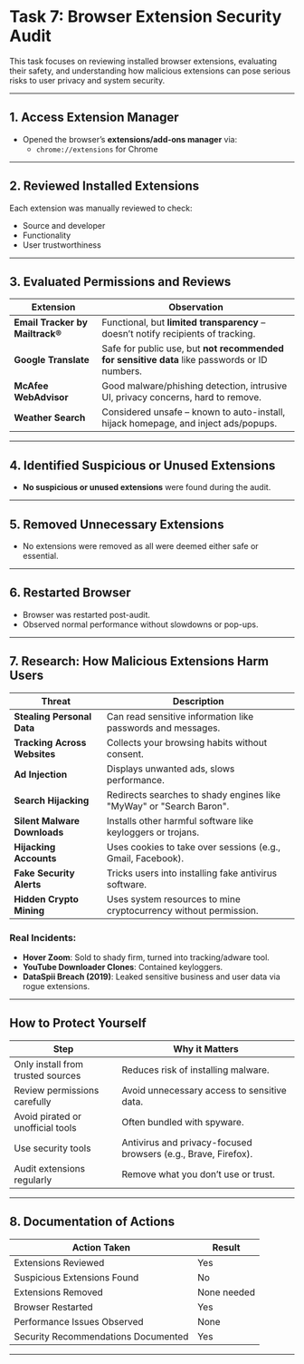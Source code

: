 #  Task 7: Browser Extension Security Audit

This task focuses on reviewing installed browser extensions, evaluating their safety, and understanding how malicious extensions can pose serious risks to user privacy and system security.

---

##  1. Access Extension Manager

- Opened the browser’s **extensions/add-ons manager** via:
  - `chrome://extensions` for Chrome

---

##  2. Reviewed Installed Extensions

Each extension was manually reviewed to check:
- Source and developer
- Functionality
- User trustworthiness

---

##  3. Evaluated Permissions and Reviews

| Extension                 | Observation                                                                 |
|---------------------------|-----------------------------------------------------------------------------|
| **Email Tracker by Mailtrack®** | Functional, but  **limited transparency** – doesn’t notify recipients of tracking. |
| **Google Translate**      |  Safe for public use, but  **not recommended for sensitive data** like passwords or ID numbers. |
| **McAfee WebAdvisor**     |  Good malware/phishing detection, intrusive UI,  privacy concerns, hard to remove. |
| **Weather Search**        |  Considered unsafe – known to auto-install, hijack homepage, and inject ads/popups. |

---

##  4. Identified Suspicious or Unused Extensions

- **No suspicious or unused extensions** were found during the audit.

---

##  5. Removed Unnecessary Extensions

- No extensions were removed as all were deemed either safe or essential.

---

##  6. Restarted Browser

- Browser was restarted post-audit.
- Observed normal performance without slowdowns or pop-ups.

---

##  7. Research: How Malicious Extensions Harm Users

| Threat                          | Description |
|----------------------------------|-------------|
| **Stealing Personal Data**       | Can read sensitive information like passwords and messages. |
| **Tracking Across Websites**     | Collects your browsing habits without consent. |
| **Ad Injection**                 | Displays unwanted ads, slows performance. |
| **Search Hijacking**            | Redirects searches to shady engines like "MyWay" or "Search Baron". |
| **Silent Malware Downloads**     | Installs other harmful software like keyloggers or trojans. |
| **Hijacking Accounts**           | Uses cookies to take over sessions (e.g., Gmail, Facebook). |
| **Fake Security Alerts**         | Tricks users into installing fake antivirus software. |
| **Hidden Crypto Mining**         | Uses system resources to mine cryptocurrency without permission. |

### Real Incidents:
- **Hover Zoom**: Sold to shady firm, turned into tracking/adware tool.
- **YouTube Downloader Clones**: Contained keyloggers.
- **DataSpii Breach (2019)**: Leaked sensitive business and user data via rogue extensions.

---

##  How to Protect Yourself

| Step                              | Why it Matters |
|-----------------------------------|----------------|
| Only install from trusted sources | Reduces risk of installing malware. |
| Review permissions carefully      | Avoid unnecessary access to sensitive data. |
| Avoid pirated or unofficial tools | Often bundled with spyware. |
| Use security tools                | Antivirus and privacy-focused browsers (e.g., Brave, Firefox). |
| Audit extensions regularly        | Remove what you don’t use or trust. |

---

##  8. Documentation of Actions

| Action Taken                            | Result |
|----------------------------------------|--------|
| Extensions Reviewed                     |  Yes |
| Suspicious Extensions Found             |  No |
| Extensions Removed                      |  None needed |
| Browser Restarted                       |  Yes |
| Performance Issues Observed             |  None |
| Security Recommendations Documented     |  Yes |

---

